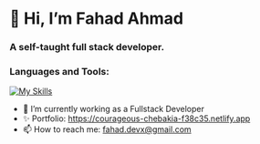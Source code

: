<h1>👋 Hi, I’m Fahad Ahmad </h1>
<h3>A self-taught full stack developer.</h2>

<h3>Languages and Tools:</h3>

[![My Skills](https://skillicons.dev/icons?i=js,ts,html,css,go,react,flutter,angular,nodejs,express,mysql,mongodb)](https://skillicons.dev)


- 🌱 I’m currently working as a Fullstack Developer
- ✨ Portfolio: https://courageous-chebakia-f38c35.netlify.app
- 📫 How to reach me: fahad.devx@gmail.com

<!---
Fahad-Ha/Fahad-Ha is a ✨ special ✨ repository because its `README.md` (this file) appears on your GitHub profile.
You can click the Preview link to take a look at your changes.
--->
